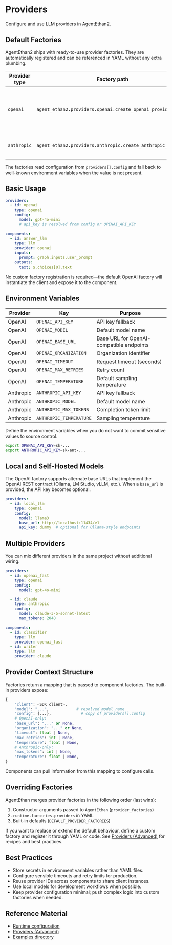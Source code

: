 # Providers

Configure and use LLM providers in AgentEthan2.

## Default Factories

AgentEthan2 ships with ready-to-use provider factories. They are automatically registered and can be referenced in YAML without any extra plumbing.

| Provider type | Factory path | Key settings |
| ------------- | ------------ | ------------ |
| `openai`      | `agent_ethan2.providers.openai.create_openai_provider` | `api_key`, `model`, `base_url`, `organization`, `timeout`, `max_retries`, `temperature` |
| `anthropic`   | `agent_ethan2.providers.anthropic.create_anthropic_provider` | `api_key`, `model`, `max_tokens`, `temperature` |

The factories read configuration from `providers[].config` and fall back to well-known environment variables when the value is not present.

## Basic Usage

```yaml
providers:
  - id: openai
    type: openai
    config:
      model: gpt-4o-mini
      # api_key is resolved from config or OPENAI_API_KEY

components:
  - id: answer_llm
    type: llm
    provider: openai
    inputs:
      prompt: graph.inputs.user_prompt
    outputs:
      text: $.choices[0].text
```

No custom factory registration is required—the default OpenAI factory will instantiate the client and expose it to the component.

## Environment Variables

| Provider | Key | Purpose |
| -------- | --- | ------- |
| OpenAI | `OPENAI_API_KEY` | API key fallback |
| OpenAI | `OPENAI_MODEL` | Default model name |
| OpenAI | `OPENAI_BASE_URL` | Base URL for OpenAI-compatible endpoints |
| OpenAI | `OPENAI_ORGANIZATION` | Organization identifier |
| OpenAI | `OPENAI_TIMEOUT` | Request timeout (seconds) |
| OpenAI | `OPENAI_MAX_RETRIES` | Retry count |
| OpenAI | `OPENAI_TEMPERATURE` | Default sampling temperature |
| Anthropic | `ANTHROPIC_API_KEY` | API key fallback |
| Anthropic | `ANTHROPIC_MODEL` | Default model name |
| Anthropic | `ANTHROPIC_MAX_TOKENS` | Completion token limit |
| Anthropic | `ANTHROPIC_TEMPERATURE` | Sampling temperature |

Define the environment variables when you do not want to commit sensitive values to source control.

```bash
export OPENAI_API_KEY=sk-...
export ANTHROPIC_API_KEY=sk-ant-...
```

## Local and Self-Hosted Models

The OpenAI factory supports alternate base URLs that implement the OpenAI REST contract (Ollama, LM Studio, vLLM, etc.). When a `base_url` is provided, the API key becomes optional.

```yaml
providers:
  - id: local_llm
    type: openai
    config:
      model: llama3
      base_url: http://localhost:11434/v1
      api_key: dummy  # optional for Ollama-style endpoints
```

## Multiple Providers

You can mix different providers in the same project without additional wiring.

```yaml
providers:
  - id: openai_fast
    type: openai
    config:
      model: gpt-4o-mini

  - id: claude
    type: anthropic
    config:
      model: claude-3-5-sonnet-latest
      max_tokens: 2048

components:
  - id: classifier
    type: llm
    provider: openai_fast
  - id: writer
    type: llm
    provider: claude
```

## Provider Context Structure

Factories return a mapping that is passed to component factories. The built-in providers expose:

```python
{
    "client": <SDK client>,
    "model": "...",            # resolved model name
    "config": {...},             # copy of providers[].config
    # OpenAI-only:
    "base_url": "..." or None,
    "organization": "..." or None,
    "timeout": float | None,
    "max_retries": int | None,
    "temperature": float | None,
    # Anthropic-only:
    "max_tokens": int | None,
    "temperature": float | None,
}
```

Components can pull information from this mapping to configure calls.

## Overriding Factories

AgentEthan merges provider factories in the following order (last wins):

1. Constructor arguments passed to `AgentEthan` (`provider_factories`)
2. `runtime.factories.providers` in YAML
3. Built-in defaults (`DEFAULT_PROVIDER_FACTORIES`)

If you want to replace or extend the default behaviour, define a custom factory and register it through YAML or code. See [Providers (Advanced)](./providers-advanced.md) for recipes and best practices.

## Best Practices

- Store secrets in environment variables rather than YAML files.
- Configure sensible timeouts and retry limits for production.
- Reuse provider IDs across components to share client instances.
- Use local models for development workflows when possible.
- Keep provider configuration minimal; push complex logic into custom factories when needed.

## Reference Material

- [Runtime configuration](./runtime-config.md)
- [Providers (Advanced)](./providers-advanced.md)
- [Examples directory](../examples/)
